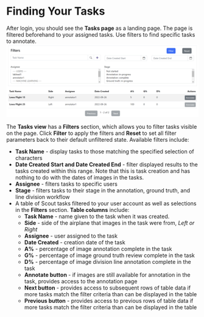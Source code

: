 # Finding Your Tasks

After login, you should see the **Tasks page** as a landing page. The page is filtered beforehand to your assigned tasks. Use filters to find specific tasks to annotate.
![taskpage](../assets/images/task-table-simple.png)

The **Tasks view** has a **Filters** section, which allows you to filter tasks visible on the page. Click **Filter** to apply the filters and **Reset** to set all filter parameters back to their default unfiltered state. Available filters include:

* **Task Name** \- display tasks to those matching the specified selection of characters
* **Date Created Start and Date Created End** \- filter displayed results to the tasks created within this range\. Note that this is task creation and has nothing to do with the dates of images in the tasks\.
* **Assignee** \- filters tasks to specific users
* **Stage** \- filters tasks to their stage in the annotation\, ground truth\, and line division workflow
* A table of Scout tasks filtered to your user account as well as selections in the **Filters** section. **Table columns** include:
    * **Task Name** \- name given to the task when it was created\.
    * **Side** \- side of the airplane that images in the task were from\, *Left or Right*
    * **Assignee** \- user assigned to the task
    * **Date Created** \- creation date of the task
    * **A%** \- percentage of image annotation complete in the task
    * **G%** \- percentage of image ground truth review complete in the task
    * **D%** \- percentage of image division line annotation complete in the task
    * **Annotate button** \- if images are still available for annotation in the task\, provides access to the annotation page
    * **Next button** \- provides access to subsequent rows of table data if more tasks match the filter criteria than can be displayed in the table
    * **Previous button** \- provides access to previous rows of table data if more tasks match the filter criteria than can be displayed in the table